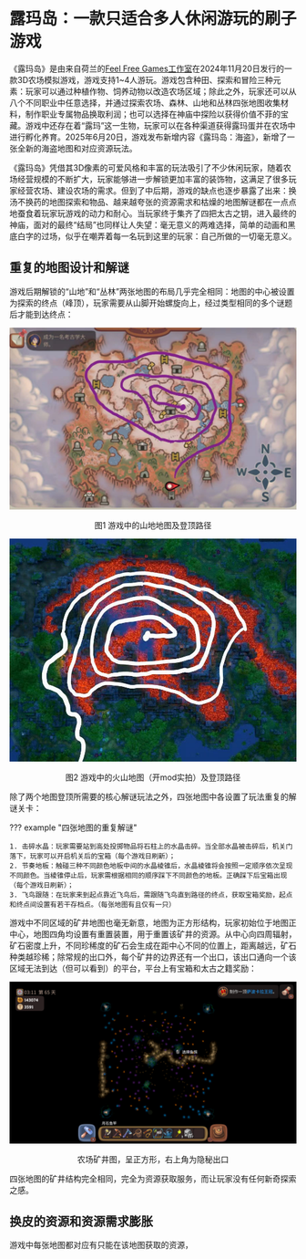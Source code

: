 # 露玛岛：一款只适合多人休闲游玩的刷子游戏

《露玛岛》是由来自荷兰的[Feel Free Games工作室](https://feelfreegames.com/)在2024年11月20日发行的一款3D农场模拟游戏，游戏支持1~4人游玩。游戏包含种田、探索和冒险三种元素：玩家可以通过种植作物、饲养动物以改造农场区域；除此之外，玩家还可以从八个不同职业中任意选择，并通过探索农场、森林、山地和丛林四张地图收集材料，制作职业专属物品换取利润；也可以选择在神庙中探险以获得价值不菲的宝藏。游戏中还存在着“露玛”这一生物，玩家可以在各种渠道获得露玛蛋并在农场中进行孵化养育。2025年6月20日，游戏发布新增内容《露玛岛：海盗》，新增了一张全新的海盗地图和对应资源玩法。<br>

《露玛岛》凭借其3D像素的可爱风格和丰富的玩法吸引了不少休闲玩家，随着农场经营规模的不断扩大，玩家能够进一步解锁更加丰富的装饰物，这满足了很多玩家经营农场、建设农场的需求。但到了中后期，游戏的缺点也逐步暴露了出来：换汤不换药的地图探索和物品、越来越夸张的资源需求和枯燥的地图解谜都在一点点地蚕食着玩家玩游戏的动力和耐心。当玩家终于集齐了四把太古之钥，进入最终的神庙，面对的最终“结局”也同样让人失望：毫无意义的两难选择，简单的动画和黑底白字的过场，似乎在嘲弄着每一名玩到这里的玩家：自己所做的一切毫无意义。

## **重复的地图设计和解谜**

游戏后期解锁的“山地”和“丛林”两张地图的布局几乎完全相同：地图的中心被设置为探索的终点（峰顶），玩家需要从山脚开始螺旋向上，经过类型相同的多个谜题后才能到达终点：

![山地地图](https://raw.githubusercontent.com/hanzk6/Pictures/master/20250811160447765.png)

<center> 图1 游戏中的山地地图及登顶路径</center>

![火山地图](https://raw.githubusercontent.com/hanzk6/Pictures/master/20250811161542283.png)

<center> 图2 游戏中的火山地图（开mod实拍）及登顶路径 </center>

除了两个地图登顶所需要的核心解谜玩法之外，四张地图中各设置了玩法重复的解谜关卡：

??? example "四张地图的重复解谜"

    1. 击碎水晶：玩家需要站到高处投掷物品将石柱上的水晶击碎。当全部水晶被击碎后，机关门落下，玩家可以开启机关后的宝箱（每个游戏日刷新）；
    2. 节奏地板：触碰三种不同颜色地板中间的水晶棱锥后，水晶棱锥将会按照一定顺序依次呈现不同颜色。当棱锥停止后，玩家需根据相同的顺序踩下不同颜色的地板。正确踩下后宝箱出现（每个游戏日刷新）；
    3. 飞鸟跟随：在玩家来到起点靠近飞鸟后，需跟随飞鸟直到路径的终点，获取宝箱奖励，起点和终点间设置有若干存档点。（每张地图有且仅有一只）

游戏中不同区域的矿井地图也毫无新意，地图为正方形结构，玩家初始位于地图正中心，地图四角均设置有重置装置，用于重置该矿井的资源。从中心向四周辐射，矿石密度上升，不同珍稀度的矿石会生成在距中心不同的位置上，距离越远，矿石种类越珍稀；除常规的出口外，每个矿井的边界还有一个出口，该出口通向一个该区域无法到达（但可以看到）的平台，平台上有宝箱和太古之籍奖励：

![矿井](https://raw.githubusercontent.com/hanzk6/Pictures/master/20250812091545441.png)

<center> 农场矿井图，呈正方形，右上角为隐秘出口</center>

四张地图的矿井结构完全相同，完全为资源获取服务，而让玩家没有任何新奇探索之感。

## **换皮的资源和资源需求膨胀**

游戏中每张地图都对应有只能在该地图获取的资源，